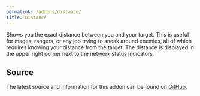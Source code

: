 ```yaml
---
permalink: /addons/distance/
title: Distance
---
```


Shows you the exact distance between you and your target. This is useful for mages, rangers, or any job trying to sneak around enemies, all of which requires knowing your distance from the target. The distance is displayed in the upper right corner next to the network status indicators.

## Source
The latest source and information for this addon can be found on [GitHub](https://github.com/Windower/Lua/tree/live/addons/distance).